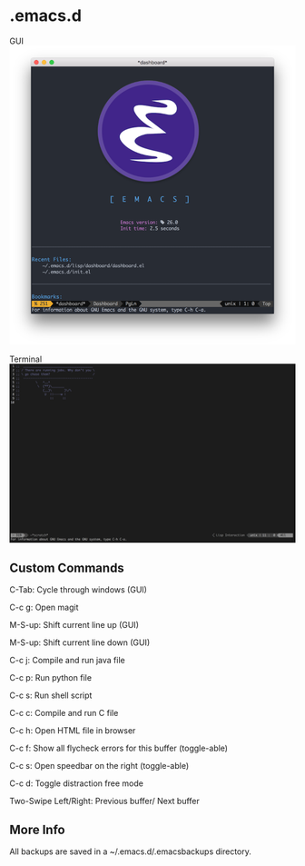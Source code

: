 # .emacs.d

GUI
<img src="https://github.com/eccentricayman/.emacs.d/blob/master/Screenshots/emacs.png"></img>

Terminal
<img src="https://github.com/eccentricayman/.emacs.d/blob/master/Screenshots/emacs-term.png"></img>

## Custom Commands

C-Tab: Cycle through windows (GUI)

C-c g: Open magit

M-S-up: Shift current line up (GUI)

M-S-up: Shift current line down (GUI)

C-c j: Compile and run java file

C-c p: Run python file

C-c s: Run shell script

C-c c: Compile and run C file

C-c h: Open HTML file in browser

C-c f: Show all flycheck errors for this buffer (toggle-able)

C-c s: Open speedbar on the right (toggle-able)

C-c d: Toggle distraction free mode

Two-Swipe Left/Right: Previous buffer/ Next buffer

## More Info
All backups are saved in a ~/.emacs.d/.emacsbackups directory.
